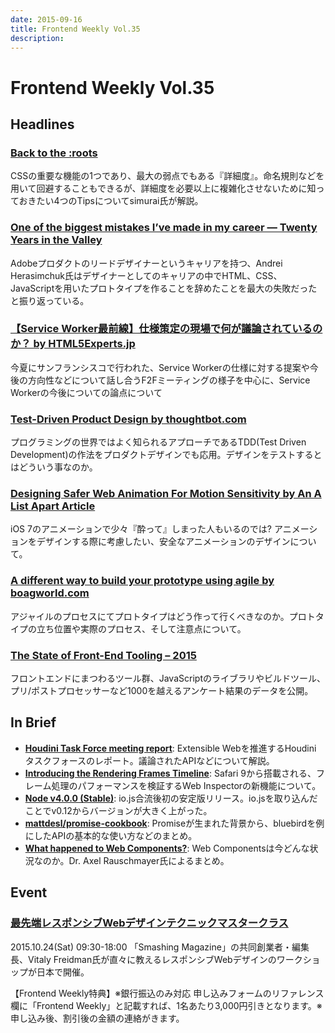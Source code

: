 ```yaml
---
date: 2015-09-16
title: Frontend Weekly Vol.35
description:
---
```


# Frontend Weekly Vol.35

## Headlines

### [Back to the :roots](http://simurai.com/blog/2015/09/09/back-to-the-roots/)

CSSの重要な機能の1つであり、最大の弱点でもある『詳細度』。命名規則などを用いて回避することもできるが、詳細度を必要以上に複雑化させないために知っておきたい4つのTipsについてsimurai氏が解説。

### [One of the biggest mistakes I’ve made in my career — Twenty Years in the Valley](https://medium.com/twenty-years-in-the-valley/one-of-the-biggest-mistakes-i-ve-made-in-my-career-72bf27c538b4)

Adobeプロダクトのリードデザイナーというキャリアを持つ、Andrei Herasimchuk氏はデザイナーとしてのキャリアの中でHTML、CSS、JavaScriptを用いたプロトタイプを作ることを辞めたことを最大の失敗だったと振り返っている。

### [【Service Worker最前線】仕様策定の現場で何が議論されているのか？ by HTML5Experts.jp](https://html5experts.jp/kinuko/16537/)

今夏にサンフランシスコで行われた、Service Workerの仕様に対する提案や今後の方向性などについて話し合うF2Fミーティングの様子を中心に、Service Workerの今後についての論点について

### [Test-Driven Product Design by thoughtbot.com](https://robots.thoughtbot.com/test-driven-product-design)

プログラミングの世界ではよく知られるアプローチであるTDD(Test Driven Development)の作法をプロダクトデザインでも応用。デザインをテストするとはどういう事なのか。

### [Designing Safer Web Animation For Motion Sensitivity by An A List Apart Article](http://alistapart.com/article/designing-safer-web-animation-for-motion-sensitivity)

iOS 7のアニメーションで少々『酔って』しまった人もいるのでは? アニメーションをデザインする際に考慮したい、安全なアニメーションのデザインについて。

### [A different way to build your prototype using agile by boagworld.com](https://boagworld.com/design/a-different-way-to-build-your-prototype-using-agile/)

アジャイルのプロセスにてプロトタイプはどう作って行くべきなのか。プロトタイプの立ち位置や実際のプロセス、そして注意点について。

### [The State of Front-End Tooling – 2015](http://ashleynolan.co.uk/blog/frontend-tooling-survey-2015-results)

フロントエンドにまつわるツール群、JavaScriptのライブラリやビルドツール、プリ/ポストプロセッサーなど1000を越えるアンケート結果のデータを公開。

## In Brief

- [**Houdini Task Force meeting report**](https://dev.opera.com/articles/houdini-f2f-report/): Extensible Webを推進するHoudini タスクフォースのレポート。議論されたAPIなどについて解説。
- [**Introducing the Rendering Frames Timeline**](https://www.webkit.org/blog/3996/introducing-the-rendering-frames-timeline/): Safari 9から搭載される、フレーム処理のパフォーマンスを検証するWeb Inspectorの新機能について。
- [**Node v4.0.0 (Stable)**](https://nodejs.org/en/blog/release/v4.0.0/): io.js合流後初の安定版リリース。io.jsを取り込んだことでv0.12からバージョンが大きく上がった。
- [**mattdesl/promise-cookbook**](https://github.com/mattdesl/promise-cookbook): Promiseが生まれた背景から、bluebirdを例にしたAPIの基本的な使い方などのまとめ。
- [**What happened to Web Components?**](http://www.2ality.com/2015/08/web-component-status.html): Web Componentsは今どんな状況なのか。Dr. Axel Rauschmayer氏によるまとめ。

## Event

### [**最先端レスポンシブWebデザインテクニックマスタークラス**](http://webdirectionseast.org/respond15/)

2015.10.24(Sat) 09:30-18:00
「Smashing Magazine」の共同創業者・編集長、Vitaly Freidman氏が直々に教えるレスポンシブWebデザインのワークショップが日本で開催。

【Frontend Weekly特典】※銀行振込のみ対応
申し込みフォームのリファレンス欄に「Frontend Weekly」と記載すれば、1名あたり3,000円引きとなります。※申し込み後、割引後の金額の連絡がきます。
